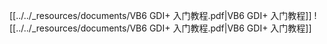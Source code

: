 [[../../_resources/documents/VB6 GDI+ 入门教程.pdf|VB6 GDI+ 入门教程]]
![[../../_resources/documents/VB6 GDI+ 入门教程.pdf|VB6 GDI+ 入门教程]]
